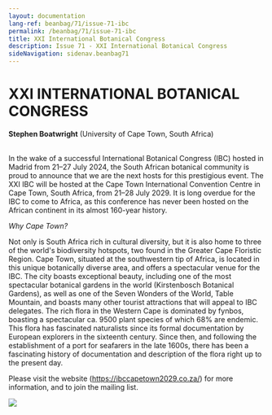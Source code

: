 ```yaml
---
layout: documentation
lang-ref: beanbag/71/issue-71-ibc
permalink: /beanbag/71/issue-71-ibc
title: XXI International Botanical Congress
description: Issue 71 - XXI International Botanical Congress
sideNavigation: sidenav.beanbag71
---
```


# XXI INTERNATIONAL BOTANICAL CONGRESS

**Stephen Boatwright** (University of Cape Town, South Africa)
<br>
<br>

In the wake of a successful International Botanical Congress (IBC)
hosted in Madrid from 21–27 July 2024, the South African botanical
community is proud to announce that we are the next hosts for this
prestigious event. The XXI IBC will be hosted at the Cape Town
International Convention Centre in Cape Town, South Africa, from 21–28 July 2029. It is long overdue for the IBC to come to Africa, as this
conference has never been hosted on the African continent in its almost
160-year history.

*Why Cape Town?*

Not only is South Africa rich in cultural diversity, but it is also home
to three of the world's biodiversity hotspots, two found in the Greater
Cape Floristic Region. Cape Town, situated at the southwestern tip of
Africa, is located in this unique botanically diverse area, and offers a
spectacular venue for the IBC. The city boasts exceptional beauty,
including one of the most spectacular botanical gardens in the world
(Kirstenbosch Botanical Gardens), as well as one of the Seven Wonders of
the World, Table Mountain, and boasts many other tourist attractions that
will appeal to IBC delegates. The rich flora in the Western Cape is
dominated by fynbos, boasting a spectacular ca. 9500 plant species of
which 68% are endemic. This flora has fascinated naturalists since its
formal documentation by European explorers in the sixteenth century.
Since then, and following the establishment of a port for seafarers in
the late 1600s, there has been a fascinating history of documentation
and description of the flora right up to the present day.

Please visit the website (<https://ibccapetown2029.co.za/>) for more
information, and to join the mailing list.

![](/assets/images/ibc_logo.jpg)

